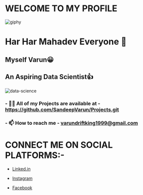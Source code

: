  # WELCOME TO MY PROFILE     
![giphy](https://user-images.githubusercontent.com/103124981/232190750-bde212e1-3072-4389-a88d-329a00c719cc.gif)
#  Har Har Mahadev Everyone 🙏                        
## Myself Varun😀 
## An Aspiring Data Scientist👍
![data-science](https://user-images.githubusercontent.com/103124981/232191071-6413eb09-2fbe-4b52-8b77-13a90abf10a3.jpg)
### - 👨‍💻 All of my Projects are available at - https://github.com/SandeepVarun/Projects.git
### - 📫 How to reach me - varundriftking1999@gmail.com                           
# CONNECT ME ON SOCIAL PLATFORMS:-

- [Linked.in](https://www.linkedin.com/in/sandeep-varun-patro-704152233/)


- [Instagram](https://www.instagram.com/__its_me_varun__/)


- [Facebook](https://www.facebook.com/sandeep.varun.754/)                         

 
 



 
                                        
                                        
  



 












<!---
SandeepVarun/SandeepVarun is a ✨ special ✨ repository because its `README.md` (this file) appears on your GitHub profile.
You can click the Preview link to take a look at your changes.
--->
